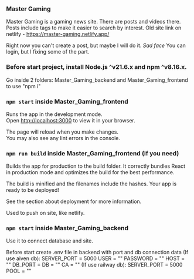 ### Master Gaming

Master Gaming is a gaming news site. There are posts and videos there. Posts include tags to make it easier to search by interest.
Old site link on netlify - https://master-gaming.netlify.app/ 

Right now you can't create a post, but maybe I will do it. *Sad face*
You can login, but I fixing some of the part.
### Before start project, install Node.js ^v21.6.x and npm ^v8.16.x.

Go inside 2 folders: Master_Gaming_backend and Master_Gaming_frontend to use "npm i"

### `npm start` inside Master_Gaming_frontend

Runs the app in the development mode.\
Open [http://localhost:3000](http://localhost:3000) to view it in your browser.

The page will reload when you make changes.\
You may also see any lint errors in the console.

### `npm run build` inside Master_Gaming_frontend (if you need)

Builds the app for production to the build folder.
It correctly bundles React in production mode and optimizes the build for the best performance.

The build is minified and the filenames include the hashes.
Your app is ready to be deployed!

See the section about deployment for more information.

Used to push on site, like netlify.

### `npm start` inside Master_Gaming_backend

Use it to connect database and site.

Before start create .env file in backend with port and db connection data (If use aiven db):
SERVER_PORT = 5000
USER = ""
PASSWORD = ""
HOST = ""
DB_PORT = 
DB = ""
CA = ""
(If use railway db):
SERVER_PORT = 5000
POOL = ""